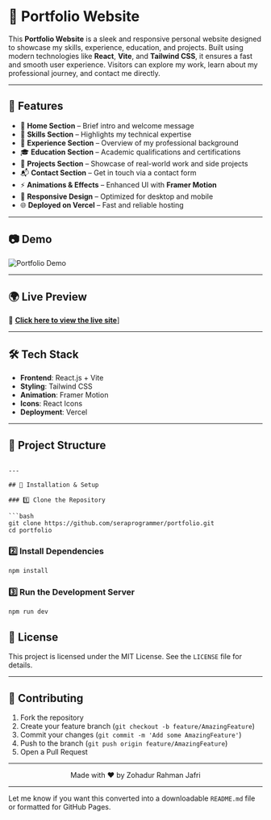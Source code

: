# 💼 Portfolio Website

This **Portfolio Website** is a sleek and responsive personal website designed to showcase my skills, experience, education, and projects. Built using modern technologies like **React**, **Vite**, and **Tailwind CSS**, it ensures a fast and smooth user experience. Visitors can explore my work, learn about my professional journey, and contact me directly.

---

## 🌟 Features

* 👋 **Home Section** – Brief intro and welcome message
* 🧠 **Skills Section** – Highlights my technical expertise
* 💼 **Experience Section** – Overview of my professional background
* 🎓 **Education Section** – Academic qualifications and certifications
* 🚀 **Projects Section** – Showcase of real-world work and side projects
* 📬 **Contact Section** – Get in touch via a contact form
* ⚡ **Animations & Effects** – Enhanced UI with **Framer Motion**
* 🎨 **Responsive Design** – Optimized for desktop and mobile
* 🌐 **Deployed on Vercel** – Fast and reliable hosting

---

## 📷 Demo

![Portfolio Demo](https://i.postimg.cc/FKLmZBmG/Capture.png)

---

## 🌍 Live Preview

🚀 **[Click here to view the live site]([https://portfolio-beta-green-32.vercel.app/)**]

---

## 🛠 Tech Stack

* **Frontend**: React.js + Vite
* **Styling**: Tailwind CSS
* **Animation**: Framer Motion
* **Icons**: React Icons
* **Deployment**: Vercel

---

## 📁 Project Structure

```bas

---

## 🚀 Installation & Setup

### 1️⃣ Clone the Repository

```bash
git clone https://github.com/seraprogrammer/portfolio.git
cd portfolio
```

### 2️⃣ Install Dependencies

```bash
npm install
```

### 3️⃣ Run the Development Server

```bash
npm run dev
```

## 📝 License

This project is licensed under the MIT License. See the `LICENSE` file for details.

---

## 🤝 Contributing

1. Fork the repository
2. Create your feature branch (`git checkout -b feature/AmazingFeature`)
3. Commit your changes (`git commit -m 'Add some AmazingFeature'`)
4. Push to the branch (`git push origin feature/AmazingFeature`)
5. Open a Pull Request

---

<div align="center">Made with ❤ by Zohadur Rahman Jafri</div>

---

Let me know if you want this converted into a downloadable `README.md` file or formatted for GitHub Pages.

